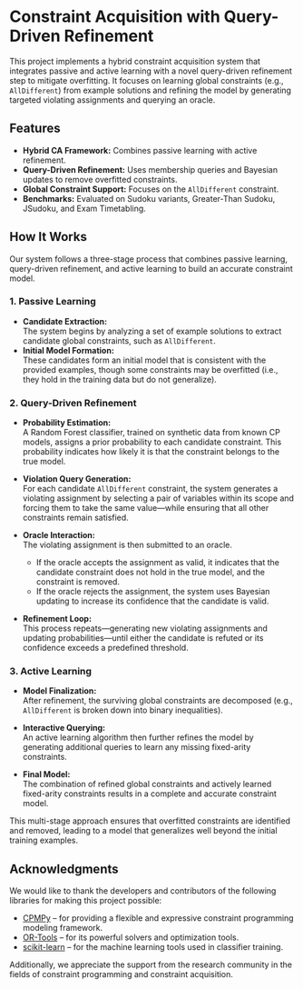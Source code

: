 # Constraint Acquisition with Query-Driven Refinement

This project implements a hybrid constraint acquisition system that integrates passive and active learning with a novel query-driven refinement step to mitigate overfitting. It focuses on learning global constraints (e.g., `AllDifferent`) from example solutions and refining the model by generating targeted violating assignments and querying an oracle.

## Features

- **Hybrid CA Framework:** Combines passive learning with active refinement.
- **Query-Driven Refinement:** Uses membership queries and Bayesian updates to remove overfitted constraints.
- **Global Constraint Support:** Focuses on the `AllDifferent` constraint.
- **Benchmarks:** Evaluated on Sudoku variants, Greater-Than Sudoku, JSudoku, and Exam Timetabling.

## How It Works

Our system follows a three-stage process that combines passive learning, query-driven refinement, and active learning to build an accurate constraint model.

### 1. Passive Learning

- **Candidate Extraction:**  
  The system begins by analyzing a set of example solutions to extract candidate global constraints, such as `AllDifferent`.  
- **Initial Model Formation:**  
  These candidates form an initial model that is consistent with the provided examples, though some constraints may be overfitted (i.e., they hold in the training data but do not generalize).

### 2. Query-Driven Refinement

- **Probability Estimation:**  
  A Random Forest classifier, trained on synthetic data from known CP models, assigns a prior probability to each candidate constraint. This probability indicates how likely it is that the constraint belongs to the true model.
  
- **Violation Query Generation:**  
  For each candidate `AllDifferent` constraint, the system generates a violating assignment by selecting a pair of variables within its scope and forcing them to take the same value—while ensuring that all other constraints remain satisfied.  
- **Oracle Interaction:**  
  The violating assignment is then submitted to an oracle.  
  - If the oracle accepts the assignment as valid, it indicates that the candidate constraint does not hold in the true model, and the constraint is removed.  
  - If the oracle rejects the assignment, the system uses Bayesian updating to increase its confidence that the candidate is valid.
  
- **Refinement Loop:**  
  This process repeats—generating new violating assignments and updating probabilities—until either the candidate is refuted or its confidence exceeds a predefined threshold.

### 3. Active Learning

- **Model Finalization:**  
  After refinement, the surviving global constraints are decomposed (e.g., `AllDifferent` is broken down into binary inequalities).  
- **Interactive Querying:**  
  An active learning algorithm then further refines the model by generating additional queries to learn any missing fixed-arity constraints.
  
- **Final Model:**  
  The combination of refined global constraints and actively learned fixed-arity constraints results in a complete and accurate constraint model.

This multi-stage approach ensures that overfitted constraints are identified and removed, leading to a model that generalizes well beyond the initial training examples.


## Acknowledgments

We would like to thank the developers and contributors of the following libraries for making this project possible:

- [CPMPy](https://github.com/CPMpy/cpmpy) – for providing a flexible and expressive constraint programming modeling framework.
- [OR-Tools](https://developers.google.com/optimization) – for its powerful solvers and optimization tools.
- [scikit-learn](https://scikit-learn.org/) – for the machine learning tools used in classifier training.

Additionally, we appreciate the support from the research community in the fields of constraint programming and constraint acquisition.

